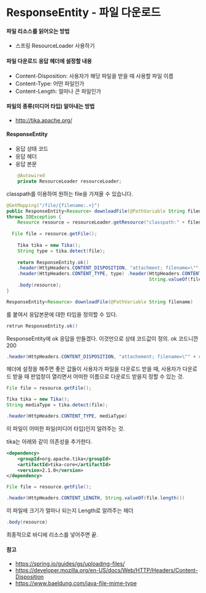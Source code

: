 # ResponseEntity - 파일 다운로드



#### 파일 리소스를 읽어오는 방법

- 스프링 ResourceLoader 사용하기

#### 파일 다운로드 응답 헤더에 설정할 내용

- Content-Disposition: 사용자가 해당 파일을 받을 때 사용할 파일 이름
- Content-Type: 어떤 파일인가
- Content-Length: 얼마나 큰 파일인가

#### 파일의 종류(미디어 타입) 알아내는 방법

- http://tika.apache.org/

#### ResponseEntity

- 응답 상태 코드 
- 응답 헤더
- 응답 본문





```java
    @Autowired
    private ResourceLoader resourceLoader;
```

classpath를 이용하여 원하는 file을 가져올 수 있습니다.

```java
@GetMapping("/file/{filename:.+}")
public ResponseEntity<Resource> downloadFile(@PathVariable String filename)
throws IOException {
	Resource resource = resourceLoader.getResource("classpath:" + filename); 
 
  File file = resource.getFile();
  
	Tika tika = new Tika();
	String type = tika.detect(file);
  
	return ResponseEntity.ok()
    .header(HttpHeaders.CONTENT_DISPOSITION, "attachment; filename=\"" + resource.getFilename() + "\"")
    .header(HttpHeaders.CONTENT_TYPE, type) .header(HttpHeaders.CONTENT_LENGTH,
                                                    String.valueOf(file.length()))
    .body(resource);
}
```



```java
ResponseEntity<Resource> downloadFile(@PathVariable String filename)
```

<Resource>를 붙여서 응답본문에 대한 타입을 정의할 수 있다. 

```java
retrun ResponseEntity.ok()
```

ResponseEntity에 ok 응답을 만들겠다. 이것만으로 상태 코드값이 정의. ok 코드니깐 200

```java
.header(HttpHeaders.CONTENT_DISPOSITION, "attachement; filename=\"" + resource.getFilename() + "\"")
```

헤더에 설정을 해주면 좋은 값들이 사용자가 파일을 다운로드 받을 때, 사용자가 다운로드 받을 때 판업창이 열리면서 어떠한 이름으로 다운로드 받을지 정할 수 있는 것.

```java
File file = resource.getFile();

Tika tika = new Tika();
String mediaType = tika.detect(file);

.header(HttpHeaders.CONTENT_TYPE, mediaType)
```

이 파일이 어떠한 파일(미디어 타입)인지 알려주는 것.

tika는 아래와 같이 의존성을 추가한다.

```xml
<dependency>
    <groupId>org.apache.tika</groupId>
    <artifactId>tika-core</artifactId>
    <version>2.1.0</version>
</dependency>
```



```java
File file = resource.getFile();

.header(HttpHeaders.CONTENT_LENGTH, String.valueOf(file.length())
```

이 파일에 크기가 얼마나 되는지 Length로 알려주는 헤더

```java
.body(resource)
```

최종적으로 바디에 리소스를 넣어주면 끝.





#### 참고

- https://spring.io/guides/gs/uploading-files/
- https://developer.mozilla.org/en-US/docs/Web/HTTP/Headers/Content-Disposition
- https://www.baeldung.com/java-file-mime-type